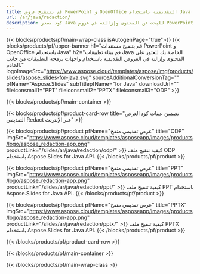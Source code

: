 ```yaml
---
title: قم بتنقيح عروض PowerPoint و OpenOffice التقديمية باستخدام Java
url: /ar/java/redaction/
description: كود مصدر Java للبحث عن المحتوى وإزالته في عروض PowerPoint و OpenOffice ™ التقديمية
---
```


{{< blocks/products/pf/main-wrap-class isAutogenPage="true">}}
{{< blocks/products/pf/upper-banner h1="قم بتنقيح مستندات PowerPoint و OpenOffice باستخدام Java" h2="قم ببناء تطبيقات Java الخاصة بك للعثور على المحتوى وإزالته في العروض التقديمية باستخدام واجهات برمجة التطبيقات من جانب الخادم." logoImageSrc="https://www.aspose.cloud/templates/aspose/img/products/slides/aspose_slides-for-java.svg" sourceAdditionalConversionTag="" pfName="Aspose.Slides" subTitlepfName="for Java" downloadUrl="" fileiconsmall1="PPT" fileiconsmall2="PPTX" fileiconsmall3="ODP" >}}

{{< blocks/products/pf/main-container >}}

{{< blocks/products/pf/product-card-row title="تضمين عينات كود العرض التقديمي Redact عبر الإنترنت" >}}

{{< blocks/products/pf/product pfName="عرض تقديمي منقح" title="ODP" imgSrc="https://www.aspose.cloud/templates/asposeapp/images/products/logo/aspose_redaction-app.png" productLink="/slides/ar/java/redaction/odp/" >}}
كيفية تنقيح ملف ODP باستخدام Aspose.Slides for Java API.
{{< /blocks/products/pf/product >}}

{{< blocks/products/pf/product pfName="عرض تقديمي منقح" title="PPT" imgSrc="https://www.aspose.cloud/templates/asposeapp/images/products/logo/aspose_redaction-app.png" productLink="/slides/ar/java/redaction/ppt/" >}}
كيفية تنقيح ملف PPT باستخدام Aspose.Slides for Java API.
{{< /blocks/products/pf/product >}}

{{< blocks/products/pf/product pfName="عرض تقديمي منقح" title="PPTX" imgSrc="https://www.aspose.cloud/templates/asposeapp/images/products/logo/aspose_redaction-app.png" productLink="/slides/ar/java/redaction/pptx/" >}}
كيفية تنقيح ملف PPTX باستخدام Aspose.Slides for Java API.
{{< /blocks/products/pf/product >}}



{{< /blocks/products/pf/product-card-row >}}

{{< /blocks/products/pf/main-container >}}
    
{{< /blocks/products/pf/main-wrap-class >}}